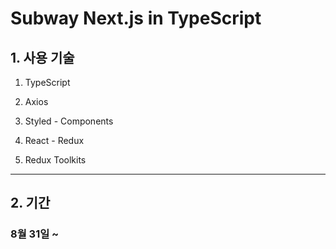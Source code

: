 # Subway Next.js in TypeScript

## 1. 사용 기술

1. TypeScript

2. Axios

3. Styled - Components

4. React - Redux

5. Redux Toolkits

---

## 2. 기간

### 8월 31일 ~
